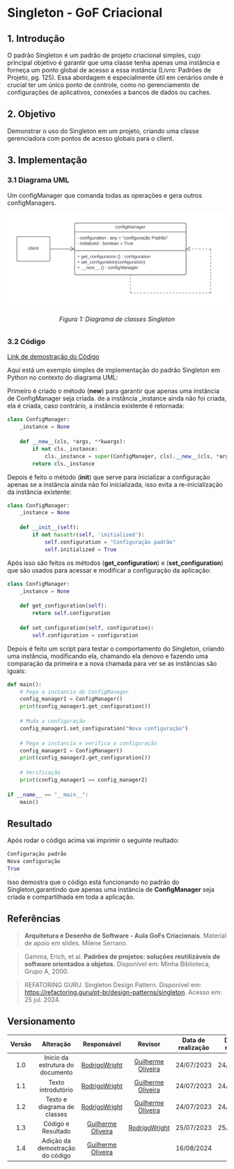 # Singleton - GoF Criacional

## 1. Introdução

O padrão Singleton é um padrão de projeto criacional simples, cujo principal objetivo é garantir que uma classe tenha apenas uma instância e forneça um ponto global de acesso a essa instância (Livro: Padrões de Projeto, pg. 125). Essa abordagem é especialmente útil em cenários onde é crucial ter um único ponto de controle, como no gerenciamento de configurações de aplicativos, conexões a bancos de dados ou caches.

## 2. Objetivo

Demonstrar o uso do Singleton em um projeto, criando uma classe gerenciadora com pontos de acesso globais para o client.

## 3. Implementação
### 3.1 Diagrama UML

Um configManager que comanda todas as operações e gera outros configManagers.

![diagramaSingleton](../../src/Singleton/Singleton.png)
<h6 align = "center">Figura 1: Diagrama de classes Singleton</h6>

### 3.2 Código

[Link de demostração do Código](https://youtu.be/O-_t9P_zVoU)


Aqui está um exemplo simples de implementação do padrão Singleton em Python no contexto do diagrama UML:

Primeiro é criado o método (**new**) para garantir que apenas uma instância de ConfigManager seja criada. de a instância _instance ainda não foi criada, ela é criada, caso contrário, a instância existente é retornada:

```Python
class ConfigManager:
    _instance = None

    def __new__(cls, *args, **kwargs):
        if not cls._instance:
            cls._instance = super(ConfigManager, cls).__new__(cls, *args, **kwargs)
        return cls._instance

```

Depois é feito o método (**init**) que serve para inicializar a configuração apenas se a instância ainda não foi inicializada, isso evita a re-inicialização da instância existente:

```Python
class ConfigManager:
    _instance = None

    def __init__(self):
        if not hasattr(self, 'initialized'):
            self.configuration = "Configuração padrão"
            self.initialized = True
```

Após isso são feitos os métodos (**get_configuration**) e (**set_configuration**) que são usados para acessar e modificar a configuração da aplicação:

```Python
class ConfigManager:
    _instance = None

    def get_configuration(self):
        return self.configuration

    def set_configuration(self, configuration):
        self.configuration = configuration
```
Depois é feito um script para testar o comportamento do Singleton, criando uma instância, modificando ela, chamando ela denovo e fazendo uma comparação da primeira e a nova chamada para ver se as instâncias são iguais:

```Python
def main():
    # Pega a instancia do ConfigManager
    config_manager1 = ConfigManager()
    print(config_manager1.get_configuration())  

    # Muda a configuração
    config_manager1.set_configuration("Nova configuração")

    # Pega a instancia e verifica a configuração
    config_manager2 = ConfigManager()
    print(config_manager2.get_configuration())  

    # Verificação
    print(config_manager1 == config_manager2)  

if __name__ == "__main__":
    main()
```


## Resultado
Após rodar o código acima vai imprimir o seguinte reultado:
```Python
Configuração padrão
Nova configuração
True
```
Isso demostra que o código está funcionando no padrão do Singleton,garantindo que apenas uma instância de **ConfigManager** seja criada e compartilhada em toda a aplicação.

## Referências

> **Arquitetura e Desenho de Software - Aula GoFs Criacionais**. Material de apoio em slides. Milene Serrano.

> Gamma, Erich, et al. **Padrões de projetos: soluções reutilizáveis de software orientados a objetos.** Disponível em: Minha Biblioteca, Grupo A, 2000.

>REFATORING GURU. Singleton Design Pattern. Disponível em: https://refactoring.guru/pt-br/design-patterns/singleton. Acesso em: 25 jul. 2024.
 

## Versionamento

| Versão | Alteração |  Responsável  | Revisor | Data de realização | Data de revisão |
| :------: | :---: | :-----: | :----: | :----: | :-----: |
| 1.0    | Inicio da estrutura do documento | [RodrigoWright](https://github.com/RodrigoWright) | [Guilherme Oliveira](https://github.com/GG555-13) | 24/07/2023 | 24/07/2023 |
| 1.1 | Texto introdutório | [RodrigoWright](https://github.com/RodrigoWright) | [Guilherme Oliveira](https://github.com/GG555-13) | 24/07/2023 | 24/07/2023 | 
| 1.2 | Texto e diagrama de classes | [RodrigoWright](https://github.com/RodrigoWright) | [Guilherme Oliveira](https://github.com/GG555-13) | 24/07/2023 | 24/07/2023 |  
| 1.3 | Código e Resultado | [Guilherme Oliveira](https://github.com/GG555-13)| [RodrigoWright](https://github.com/RodrigoWright) | 25/07/2023 | 25/07/2023 | 
| 1.4 | Adição da demostração do código  | [Guilherme Oliveira](https://github.com/GG555-13) |  | 16/08/2024 | | 



